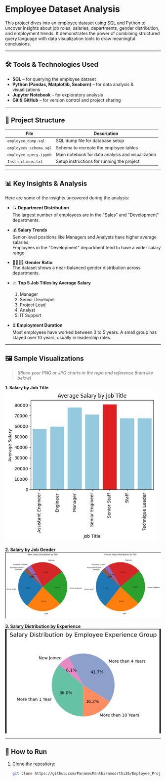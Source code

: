 #  Employee Dataset Analysis

This project dives into an employee dataset using SQL and Python to uncover insights about job roles, salaries, departments, gender distribution, and employment trends. It demonstrates the power of combining structured query language with data visualization tools to draw meaningful conclusions.

---

## 🛠️ Tools & Technologies Used

- **SQL** – for querying the employee dataset  
- **Python (Pandas, Matplotlib, Seaborn)** – for data analysis & visualizations  
- **Jupyter Notebook** – for exploratory analysis  
- **Git & GitHub** – for version control and project sharing

---

## 📁 Project Structure

| File | Description |
|------|-------------|
| `employee_dump.sql` | SQL dump file for database setup |
| `employees_schema.sql` | Schema to recreate the employee tables |
| `employee_query.ipynb` | Main notebook for data analysis and visualization |
| `Instructions.txt` | Setup instructions for running the project |

---

## 📊 Key Insights & Analysis

Here are some of the insights uncovered during the analysis:

- 🔍 **Department Distribution**  
  The largest number of employees are in the "Sales" and "Development" departments.

- 💰 **Salary Trends**  
  Senior-level positions like Managers and Analysts have higher average salaries.  
  Employees in the "Development" department tend to have a wider salary range.

- 👩‍💼👨‍💼 **Gender Ratio**  
  The dataset shows a near-balanced gender distribution across departments.

- 📈 **Top 5 Job Titles by Average Salary**  
  1. Manager  
  2. Senior Developer  
  3. Project Lead  
  4. Analyst  
  5. IT Support

- ⏳ **Employment Duration**  
  Most employees have worked between 3 to 5 years. A small group has stayed over 10 years, usually in leadership roles.

---

## 🖼️ Sample Visualizations

> *(Place your PNG or JPG charts in the repo and reference them like below)*

**1. Salary by Job Title**  
![Salary by Job Title Bar ](https://github.com/ParamesManthiramoorthi26/Employee_Project/blob/master/screenshots/Average%20salary%20by%20title.png)

**2. Salary by Job Gender**  
![Gender salary  pie Chart](https://github.com/ParamesManthiramoorthi26/Employee_Project/blob/master/screenshots/salary%20distribution%20by%20gender.PNG)

**3. Salary Distribution by Experience**  
![Salary Distribution by Experience Pie](https://github.com/ParamesManthiramoorthi26/Employee_Project/blob/master/screenshots/salary%20distribution.PNG)

---

## 🚀 How to Run

1. Clone the repository:
   ```bash
   git clone https://github.com/ParamesManthiramoorthi26/Employee_Project.git
